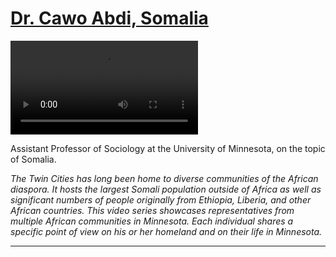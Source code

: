 # [Dr. Cawo Abdi, Somalia](http://artsmia.github.io/griot/#/stories/388)

<video src='http://cdn.dx.artsmia.org/videos/Voices_Cawo_iPad.mp4'></video>

Assistant Professor of Sociology at the University of Minnesota, on the topic of Somalia.

*The Twin Cities has long been home to diverse communities of the African diaspora. It hosts the largest Somali population outside of Africa as well as significant numbers of people originally from Ethiopia, Liberia, and other African countries. This video series showcases representatives from multiple African communities in Minnesota. Each individual shares a specific point of view on his or her homeland and on their life in Minnesota.*

---
